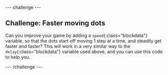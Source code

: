 \--- challenge \---

## Challenge: Faster moving dots

Can you improve your game by adding a `speed`{:class="blockdata"} variable, so that the dots start off moving 1 step at a time, and steadily get faster and faster? This will work in a very similar way to the `delay`{:class="blockdata"} variable used above, and you can use this code to help you.

\--- /challenge \---